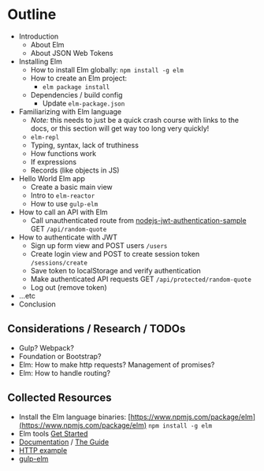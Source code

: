 # Outline

- Introduction
    - About Elm
    - About JSON Web Tokens
- Installing Elm
    - How to install Elm globally: `npm install -g elm`
    - How to create an Elm project: 
        - `elm package install`
    - Dependencies / build config
        - Update `elm-package.json`
- Familiarizing with Elm language 
    - *Note:* this needs to just be a quick crash course with links to the docs, or this section will get way too long very quickly!
    - `elm-repl`
    - Typing, syntax, lack of truthiness
    - How functions work
    - If expressions
    - Records (like objects in JS)
- Hello World Elm app
    - Create a basic main view
    - Intro to `elm-reactor`
    - How to use `gulp-elm`
- How to call an API with Elm
    - Call unauthenticated route from [nodejs-jwt-authentication-sample](https://github.com/auth0-blog/nodejs-jwt-authentication-sample) GET `/api/random-quote`
- How to authenticate with JWT
    - Sign up form view and POST users `/users`
    - Create login view and POST to create session token `/sessions/create`
    - Save token to localStorage and verify authentication
    - Make authenticated API requests GET `/api/protected/random-quote`
    - Log out (remove token)
- ...etc
- Conclusion

## Considerations / Research / TODOs

- Gulp? Webpack?
- Foundation or Bootstrap?
- Elm: How to make http requests? Management of promises?
- Elm: How to handle routing?

## Collected Resources

- Install the Elm language binaries: [https://www.npmjs.com/package/elm](https://www.npmjs.com/package/elm) `npm install -g elm`
- Elm tools [Get Started](http://elm-lang.org/get-started)
- [Documentation](http://elm-lang.org/docs) / [The Guide](http://guide.elm-lang.org/)
- [HTTP example](http://elm-lang.org/examples/http)
- [gulp-elm](https://www.npmjs.com/package/gulp-elm)